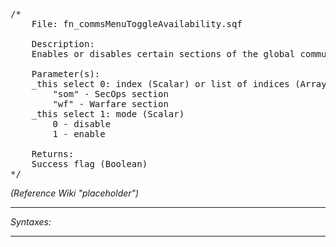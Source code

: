 <pre>
/*
	File: fn_commsMenuToggleAvailability.sqf

	Description:
	Enables or disables certain sections of the global communications menu.

	Parameter(s):
	_this select 0: index (Scalar) or list of indices (Array of Scalars) or section name (String)
		"som" - SecOps section
		"wf" - Warfare section
	_this select 1: mode (Scalar)
		0 - disable
		1 - enable
	
	Returns:
	Success flag (Boolean)
*/</pre>

*(Reference Wiki "placeholder")*


---
*Syntaxes:*

<!-- [] call `BIS_fnc_commsMenuToggleAvailability` -->

---
